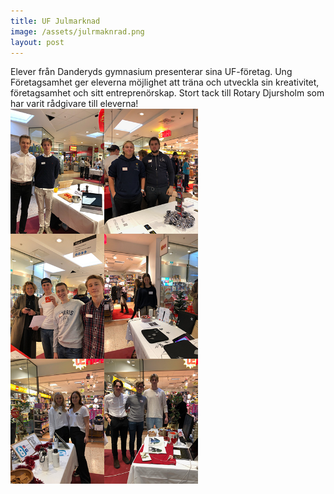 ```yaml
---
title: UF Julmarknad
image: /assets/julrmaknrad.png
layout: post
---
```

Elever från Danderyds gymnasium presenterar sina UF-företag. Ung Företagsamhet ger 
eleverna möjlighet att träna och utveckla sin kreativitet, företagsamhet och sitt entreprenörskap. 
Stort tack till Rotary Djursholm som har varit rådgivare till eleverna!
<br>
<img src="/assets/ufmorby1.png" alt="ufmorby1" width="300" height="200" align="left">
<img src="/assets/ufmorby2.png" alt="ufmorby2" width="300" height="200" align="left">
<img src="/assets/ufmorby3.png" alt="ufmorby3" width="300" height="200" align="left">
